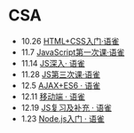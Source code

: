 # CSA
+ 10.26 [HTML+CSS入门·语雀](https://www.yuque.com/ldfgqb/fpkor3/wwbwpy)
+ 11.7 [JavaScript第一次课·语雀](https://www.yuque.com/ldfgqb/fpkor3/rgu0y6)
+ 11.14 [JS深入· 语雀](https://www.yuque.com/ldfgqb/fpkor3/zrgf1u#TOOIW)
+ 11.28 [JS第三次课·语雀](https://www.yuque.com/ldfgqb/fpkor3/ibo7qz)
+ 12.5 [AJAX+ES6 · 语雀](https://www.yuque.com/ldfgqb/fpkor3/kgltn0)
+ 12.11 [移动端 · 语雀](https://www.yuque.com/ldfgqb/fpkor3/vhuagw)
+ 12.19 [JS复习及补充 · 语雀](https://www.yuque.com/ldfgqb/fpkor3/uom748)
+ 1.23 [Node.js入门 · 语雀](https://www.yuque.com/ldfgqb/fpkor3/feq47y)
